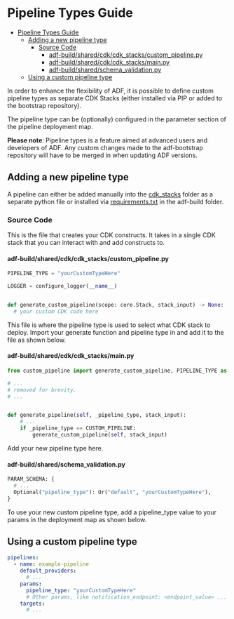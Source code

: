# Pipeline Types Guide

- [Pipeline Types Guide](#pipeline-types-guide)
  - [Adding a new pipeline type](#adding-a-new-pipeline-type)
    - [Source Code](#source-code)
      - [adf-build/shared/cdk/cdk_stacks/custom_pipeline.py](#adf-buildsharedcdkcdk_stackscustom_pipelinepy)
      - [adf-build/shared/cdk/cdk_stacks/main.py](#adf-buildsharedcdkcdk_stacksmainpy)
      - [adf-build/shared/schema_validation.py](#adf-buildsharedschema_validationpy)
  - [Using a custom pipeline type](#using-a-custom-pipeline-type)

In order to enhance the flexibility of ADF, it is possible to define custom
pipeline types as separate CDK Stacks (either installed via PIP or added to the
bootstrap repository).

The pipeline type can be (optionally) configured in the parameter section of
the pipeline deployment map.

**Please note**:
Pipeline types is a feature aimed at advanced users and developers of ADF.
Any custom changes made to the adf-bootstrap repository will have to be merged
in when updating ADF versions.

## Adding a new pipeline type

A pipeline can either be added manually into the
[cdk_stacks](../src/lambda_codebase/initial_commit/bootstrap_repository/adf-build/shared/cdk/cdk_stacks)
folder as a separate python file or installed via
[requirements.txt](../src/lambda_codebase/initial_commit/bootstrap_repository/adf-build/requirements.txt)
in the adf-build folder.

### Source Code

This is the file that creates your CDK constructs.
It takes in a single CDK stack that you can interact with and add constructs to.

#### adf-build/shared/cdk/cdk_stacks/custom_pipeline.py

```python
PIPELINE_TYPE = "yourCustomTypeHere"

LOGGER = configure_logger(__name__)


def generate_custom_pipeline(scope: core.Stack, stack_input) -> None:
  # your custom CDK code here
```

This file is where the pipeline type is used to select what CDK stack to
deploy. Import your generate function and pipeline type in and add it to the
file as shown below.

#### adf-build/shared/cdk/cdk_stacks/main.py

```python
from custom_pipeline import generate_custom_pipeline, PIPELINE_TYPE as CUSTOM_PIPELINE

# ...
# removed for brevity.
# ...


def generate_pipeline(self, _pipeline_type, stack_input):
    # ...
    if _pipeline_type == CUSTOM_PIPELINE:
        generate_custom_pipeline(self, stack_input)
```

Add your new pipeline type here.

#### adf-build/shared/schema_validation.py

```python
PARAM_SCHEMA: {
  # ...
  Optional("pipeline_type"): Or("default", "yourCustomTypeHere"),
}

```

To use your new custom pipeline type, add a pipeline_type value to your params
in the deployment map as shown below.

## Using a custom pipeline type

```yaml
pipelines:
  - name: example-pipeline
    default_providers:
      # ...
    params:
      pipeline_type: "yourCustomTypeHere"
      # Other params, like notification_endpoint: <endpoint_value> ...
    targets:
      # ...
```
